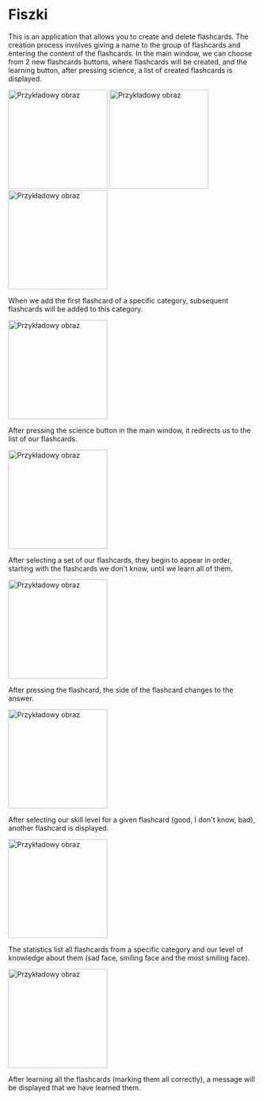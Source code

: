 # Fiszki

This is an application that allows you to create and delete flashcards. The creation process involves giving a name to the group of flashcards and entering the content of the flashcards. In the main window, we can choose from 2 new flashcards buttons, where flashcards will be created, and the learning button, after pressing science, a list of created flashcards is displayed.

<img src="https://github.com/Jey0204/Fiszki/assets/130754053/94f014b8-3f97-403a-bb34-c08e42d1c0a2" alt="Przykładowy obraz" width="200" height="auto">


<img src="https://github.com/Jey0204/Fiszki/assets/130754053/ca294262-e290-4581-a4b9-3d3b3114f0c6" alt="Przykładowy obraz" width="200" height="auto">

<img src="https://github.com/Jey0204/Fiszki/assets/130754053/1da8b76c-dc8e-45d8-915a-cdf82d6965e5" alt="Przykładowy obraz" width="200" height="auto">


When we add the first flashcard of a specific category, subsequent flashcards will be added to this category.

<img src="https://github.com/Jey0204/Fiszki/assets/130754053/73336e2d-2b9f-4d3f-b07f-181c964d1d1c" alt="Przykładowy obraz" width="200" height="auto">

After pressing the science button in the main window, it redirects us to the list of our flashcards.

<img src="https://github.com/Jey0204/Fiszki/assets/130754053/9467af09-dad6-41d4-92aa-d445c060a667" alt="Przykładowy obraz" width="200" height="auto">

After selecting a set of our flashcards, they begin to appear in order, starting with the flashcards we don't know, until we learn all of them.

<img src="https://github.com/Jey0204/Fiszki/assets/130754053/03152215-3a09-4416-a0fb-a44d0d118df8" alt="Przykładowy obraz" width="200" height="auto">

After pressing the flashcard, the side of the flashcard changes to the answer.

<img src="https://github.com/Jey0204/Fiszki/assets/130754053/c23317cc-5f32-4ac2-ad28-e8c0a57839dd" alt="Przykładowy obraz" width="200" height="auto">

After selecting our skill level for a given flashcard (good, I don't know, bad), another flashcard is displayed.

<img src="https://github.com/Jey0204/Fiszki/assets/130754053/586e5754-b858-440c-84e0-1ca705024d8d" alt="Przykładowy obraz" width="200" height="auto">

The statistics list all flashcards from a specific category and our level of knowledge about them (sad face, smiling face and the most smiling face).

<img src="https://github.com/Jey0204/Fiszki/assets/130754053/61c6305f-d7d6-4718-9525-6bbec55a4d1a" alt="Przykładowy obraz" width="200" height="auto">

After learning all the flashcards (marking them all correctly), a message will be displayed that we have learned them.

